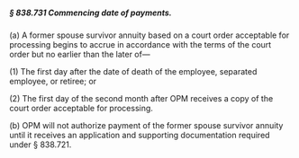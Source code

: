 ##### § 838.731 Commencing date of payments. #####

(a) A former spouse survivor annuity based on a court order acceptable for processing begins to accrue in accordance with the terms of the court order but no earlier than the later of—

(1) The first day after the date of death of the employee, separated employee, or retiree; or

(2) The first day of the second month after OPM receives a copy of the court order acceptable for processing.

(b) OPM will not authorize payment of the former spouse survivor annuity until it receives an application and supporting documentation required under § 838.721.